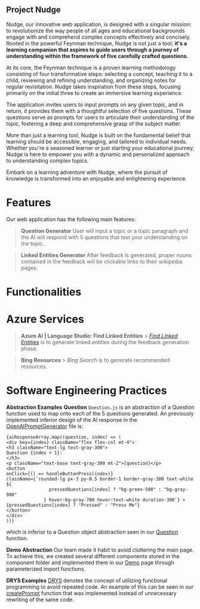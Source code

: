 ## Project Nudge

Nudge, our innovative web application, is designed with a singular mission: to revolutionize the way people of all ages and educational backgrounds engage with and comprehend complex concepts effectively and concisely. Rooted in the powerful Feynman technique, Nudge is not just a tool; **it's a learning companion that aspires to guide users through a journey of understanding within the framework of five carefully crafted questions.**

At its core, the Feynman technique is a proven learning methodology consisting of four transformative steps: selecting a concept, teaching it to a child, reviewing and refining understanding, and organizing notes for regular revisitation. Nudge takes inspiration from these steps, focusing primarily on the initial three to create an immersive learning experience.

The application invites users to input prompts on any given topic, and in return, it provides them with a thoughtful selection of five questions. These questions serve as prompts for users to articulate their understanding of the topic, fostering a deep and comprehensive grasp of the subject matter.

More than just a learning tool, Nudge is built on the fundamental belief that learning should be accessible, engaging, and tailored to individual needs. Whether you're a seasoned learner or just starting your educational journey, Nudge is here to empower you with a dynamic and personalized approach to understanding complex topics.

Embark on a learning adventure with Nudge, where the pursuit of knowledge is transformed into an enjoyable and enlightening experience.

# Features

Our web application has the following main features:

> **Question Generator**
> User will input a topic or a topic paragraph and the AI
> will respond with 5 questions that test your understanding
> on the topic.

> **Linked Entities Generator**
> After feedback is generated, proper nouns contained in the
> feedback will be clickable links to their wikipedia pages.

# Functionalities

# Azure Services

> **Azure AI | Language Studio: Find Linked Entities** > [_Find Linked Entities_](https://language.cognitive.azure.com/tryout/linkedEntities) is to generate linked entities
> during the feedback generation phase.

> **Bing Resources** > _Bing Search_ is to generate recommended resources.

# Software Engineering Practices

**Abstraction Examples**
**Question**
`Question.js` is an abstraction of a Question function used to map
onto each of the 5 questions generated. An previously implemented inferior design of the AI response in the [OpenAIPromptGenerator](/cinnamonroll//src/OpenAIPromptGenerator.js) file is:

```
{aiResponseArray.map((question, index) => (
<div key={index} className="flex flex-col mt-4">
<h3 className="text-lg text-gray-300">
Question {index + 1}:
</h3>
<p className="text-base text-gray-300 mt-2">{question}</p>
<button
onClick={() => handleButtonPress(index)}
className={`rounded-lg px-3 py-0.5 border-1 border-gray-300 text-white ${
                pressedQuestions[index] ? "bg-green-500" : "bg-gray-900"
              } hover:bg-gray-700 hover:text-white duration-300`} >
{pressedQuestions[index] ? "Pressed" : "Press Me"}
</button>
</div>
))}
```

which is inferior to a Question object abstraction seen in our [Question](/cinnamonroll/src/components/Question.js) function.

**Demo Abstraction**
Our team made it habit to avoid cluttering the main page. To achieve this, we created several different components stored in the component folder and implemented them in our [Demo](/cinnamonroll/src/components/Demo.js) page through parameterized import functions.

**DRYS Examples**
[DRYS](https://www.baeldung.com/cs/dry-software-design-principle#:~:text=Definition,only%20once%20in%20the%20codebase.) denotes the concept of utilizing functional programming to avoid repeated code.
An example of this can be seen in our [createPrompt](/cinnamonroll/src/components/createPrompt.js) function that was implemented instead of unnecessary rewriting of the same code.
